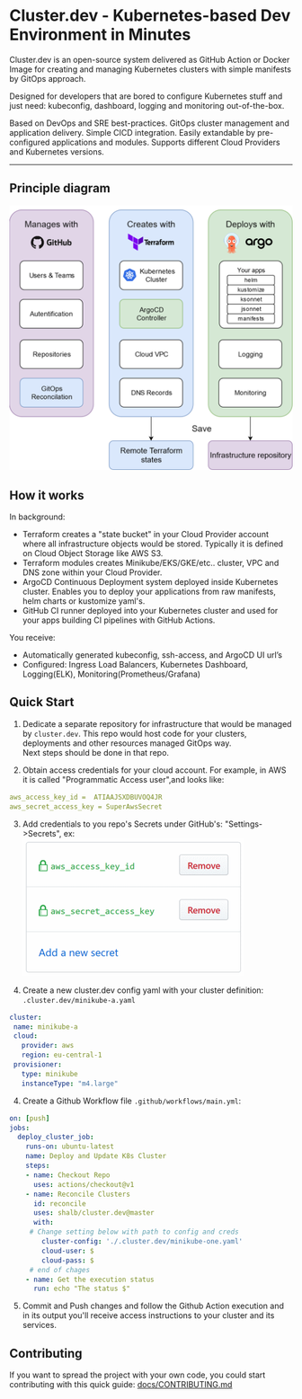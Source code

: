 # Cluster.dev - Kubernetes-based Dev Environment in Minutes

Cluster.dev is an open-source system delivered as GitHub Action or Docker Image 
for creating and managing Kubernetes clusters with simple manifests by GitOps approach.   

Designed for developers that are bored to configure Kubernetes stuff
and just need: kubeconfig, dashboard, logging and monitoring out-of-the-box.  

Based on DevOps and SRE best-practices. GitOps cluster management and application delivery.
Simple CICD integration. Easily extandable by pre-configured applications and modules. 
Supports different Cloud Providers and Kubernetes versions.

----
## Principle diagram

![cluster.dev diagram](docs/images/cluster-dev-diagram.png)


## How it works

In background:

 - Terraform creates a "state bucket" in your Cloud Provider account where all infrastructure objects would be stored. Typically it is defined on Cloud Object Storage like AWS S3.
 - Terraform modules creates Minikube/EKS/GKE/etc.. cluster, VPC and DNS zone within your Cloud Provider.
 - ArgoCD Continuous Deployment system deployed inside Kubernetes cluster. Enables you to deploy your applications from raw manifests, helm charts or kustomize yaml's.
 - GitHub CI runner deployed into your Kubernetes cluster and used for your apps building CI pipelines with GitHub Actions.

You receive:

 - Automatically generated kubeconfig, ssh-access, and ArgoCD UI url’s
 - Configured: Ingress Load Balancers, Kubernetes Dashboard, Logging(ELK), Monitoring(Prometheus/Grafana)  
## Quick Start

 1. Dedicate a separate repository for infrastructure that would be managed by `cluster.dev`. This repo would host code for your clusters, deployments and other resources managed GitOps way.  
 Next steps should be done in that repo.

 2. Obtain access credentials for your cloud account.
 For example, in AWS it is called "Programmatic Access user",and looks like: 
 ```yaml
 aws_access_key_id =  ATIAAJSXDBUVOQ4JR
 aws_secret_access_key = SuperAwsSecret
 ```
 3. Add credentials to you repo's Secrets under GitHub's: "Settings->Secrets", ex: 
 ![GitHub Secrets](docs/images/gh-secrets.png)

 4. Create a new cluster.dev config yaml with your cluster definition: `.cluster.dev/minikube-a.yaml`
 ```yaml
 cluster:
  name: minikube-a
  cloud: 
    provider: aws
    region: eu-central-1
  provisioner:
    type: minikube
    instanceType: "m4.large"
 ```   
 
 4. Create a Github Workflow file `.github/workflows/main.yml`:  
```yaml 
on: [push]
jobs:
  deploy_cluster_job:
    runs-on: ubuntu-latest
    name: Deploy and Update K8s Cluster
    steps:
    - name: Checkout Repo
      uses: actions/checkout@v1
    - name: Reconcile Clusters
      id: reconcile
      uses: shalb/cluster.dev@master
      with:
     # Change setting below with path to config and creds
        cluster-config: './.cluster.dev/minikube-one.yaml' 
        cloud-user: $
        cloud-pass: $
     # end of chages
    - name: Get the execution status
      run: echo "The status $"
```

5. Commit and Push changes and follow the Github Action execution and in its output you'll receive access instructions to your cluster and its services.

## Contributing 

If you want to spread the project with your own code, you could start contributing with this quick guide: [docs/CONTRIBUTING.md](docs/CONTRIBUTING.md)
